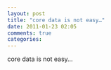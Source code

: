 ```yaml
---
layout: post
title: "core data is not easy…"
date: 2011-01-23 02:05
comments: true
categories: 
---
```


core data is not easy…

